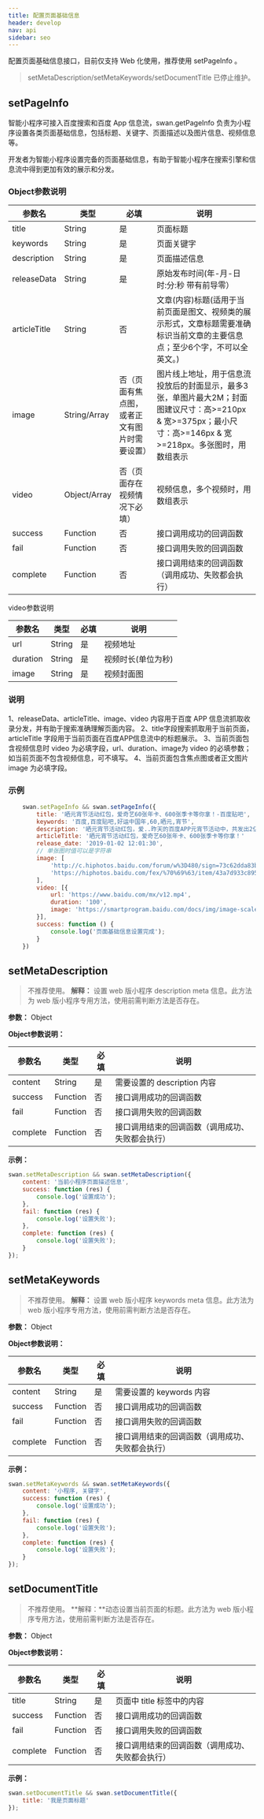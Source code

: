 ```yaml
---
title: 配置页面基础信息
header: develop
nav: api
sidebar: seo
---
```

配置页面基础信息接口，目前仅支持 Web 化使用，推荐使用 setPageInfo 。
> setMetaDescription/setMetaKeywords/setDocumentTitle 已停止维护。

## setPageInfo
智能小程序可接入百度搜索和百度 App 信息流，swan.getPageInfo 负责为小程序设置各类页面基础信息，包括标题、关键字、页面描述以及图片信息、视频信息等。

开发者为智能小程序设置完备的页面基础信息，有助于智能小程序在搜索引擎和信息流中得到更加有效的展示和分发。

### Object参数说明

|参数名 | 类型 | 必填 | 说明 |
|---|---|---|---|
|title | String | 是 | 页面标题 |
|keywords|String|是|页面关键字|
|description|String|是| 页面描述信息|
|releaseData|String|是|原始发布时间(年-月-日 时:分:秒 带有前导零）|
|articleTitle | String | 否 | 文章(内容)标题(适用于当前页面是图文、视频类的展示形式，文章标题需要准确标识当前文章的主要信息点；至少6个字，不可以全英文。) |
|image|String/Array|否（页面有焦点图，或者正文有图片时需要设置）|图片线上地址，用于信息流投放后的封面显示，最多3张，单图片最大2M；封面图建议尺寸：高>=210px & 宽>=375px；最小尺寸：高>=146px & 宽>=218px。多张图时，用数组表示|
|video|Object/Array|否（页面存在视频情况下必填）|视频信息，多个视频时，用数组表示|
|success | Function | 否 | 接口调用成功的回调函数|
|fail|Function|否|接口调用失败的回调函数|
|complete|Function|否|接口调用结束的回调函数（调用成功、失败都会执行） |

video参数说明

|参数名 | 类型 | 必填 | 说明 |
|---|---|---|---|
|url | String | 是 |视频地址|
|duration|String|是| 视频时长(单位为秒)	|
|image|String|是|视频封面图	|

### 说明
1、releaseData、articleTitle、image、video 内容用于百度 APP 信息流抓取收录分发，并有助于搜索准确理解页面内容。
2、title字段搜索抓取用于当前页面，articleTitle 字段用于当前页面在百度APP信息流中的标题展示。
3、当前页面包含视频信息时 video 为必填字段，url、duration、image为 video 的必填参数；如当前页面不包含视频信息，可不填写。
4、当前页面包含焦点图或者正文图片 image 为必填字段。

### 示例

``` js
    swan.setPageInfo && swan.setPageInfo({
        title: '晒元宵节活动红包，爱奇艺60张年卡、600张季卡等你拿！-百度贴吧',
        keywords: '百度,百度贴吧,好运中国年,60,晒元,宵节',
        description: '晒元宵节活动红包，爱..昨天的百度APP元宵节活动中，共发出2亿现金红包、含151万个手气现金大奖和240辆红旗轿车，谁是好运锦鲤，快来分享！马上惊喜升级~摇中红包的锦鲤们即刻晒出红包金额截图，我们将会抽取660位好运锦鲤',
        articleTitle: '晒元宵节活动红包，爱奇艺60张年卡、600张季卡等你拿！'
        release_date: '2019-01-02 12:01:30',
        // 单张图时值可以是字符串
        image: [
            'http://c.hiphotos.baidu.com/forum/w%3D480/sign=73c62dda83b1cb133e693d1bed5456da/f33725109313b07e8dee163d02d7912396dd8cfe.jpg',
            'https://hiphotos.baidu.com/fex/%70%69%63/item/43a7d933c895d143e7b745607ef082025baf07ab.jpg'
        ],
        video: [{
            url: 'https://www.baidu.com/mx/v12.mp4',
            duration: '100',
            image: 'https://smartprogram.baidu.com/docs/img/image-scaleToFill.png'
        }],
        success: function () {
            console.log('页面基础信息设置完成');
        }
	})
```
## setMetaDescription

> 不推荐使用。
**解释：** 设置 web 版小程序 description meta 信息。此方法为 web 版小程序专用方法，使用前需判断方法是否存在。

**参数：** Object

**Object参数说明：**

|参数名 |类型  |必填  |说明|
|---- | ---- | ---- |---- |
| content |  String  |是  | 需要设置的 description 内容|
|success |Function  |  否  | 接口调用成功的回调函数|
|fail  | Function  |  否  | 接口调用失败的回调函数|
|complete   | Function   | 否  | 接口调用结束的回调函数（调用成功、失败都会执行）|

**示例：**

```js
swan.setMetaDescription && swan.setMetaDescription({
    content: '当前小程序页面描述信息',
    success: function (res) {
        console.log('设置成功');
    },
    fail: function (res) {
        console.log('设置失败');
    },
    complete: function (res) {
	    console.log('设置失败');
    }
});
```

## setMetaKeywords

> 不推荐使用。
**解释：** 设置 web 版小程序 keywords meta 信息。此方法为 web 版小程序专用方法，使用前需判断方法是否存在。

**参数：** Object

**Object参数说明：**

|参数名 |类型  |必填  |说明|
|---- | ---- | ---- |---- |
| content |  String  |是 | 需要设置的 keywords 内容|
|success |Function  |  否  | 接口调用成功的回调函数|
|fail  | Function  |  否  | 接口调用失败的回调函数|
|complete   | Function   | 否  | 接口调用结束的回调函数（调用成功、失败都会执行）|

**示例：**

```js
swan.setMetaKeywords && swan.setMetaKeywords({
    content: '小程序, 关键字',
    success: function (res) {
        console.log('设置成功');
    },
    fail: function (res) {
        console.log('设置失败');
    },
    complete: function (res) {
	    console.log('设置失败');
    }
});
```


## setDocumentTitle

> 不推荐使用。
**解释：**动态设置当前页面的标题。此方法为 web 版小程序专用方法，使用前需判断方法是否存在。

**参数：** Object

**Object参数说明：**

|参数名 |类型  |必填  |说明|
|---- | ---- | ---- |---- |
|title   |String|  是 | 页面中 title 标签中的内容 |
|success |Function |   否 |  接口调用成功的回调函数|
|fail   | Function|    否 |  接口调用失败的回调函数|
|complete   | Function   | 否|   接口调用结束的回调函数（调用成功、失败都会执行）|

**示例：**

```js
swan.setDocumentTitle && swan.setDocumentTitle({
    title: '我是页面标题'
});
```
